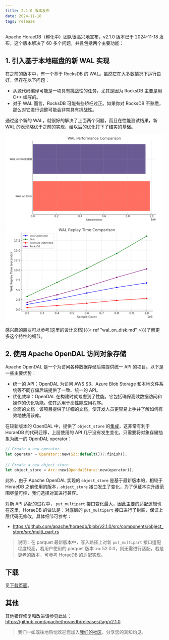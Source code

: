 ```yaml
---
title: 2.1.0 版本发布
date: 2024-11-18
tags: release
---
```


Apache HoraeDB（孵化中）团队很高兴地宣布，v2.1.0 版本已于 2024-11-18 发布，这个版本解决了 60 多个问题，并且包括两个主要功能：

## 1. 引入基于本地磁盘的新 WAL 实现

在之前的版本中，有一个基于 RocksDB 的 WAL。虽然它在大多数情况下运行良好，但存在以下问题：

- 从源代码编译可能是一项具有挑战性的任务，尤其是因为 RocksDB 主要是用 C++ 编写的。
- 对于 WAL 而言，RocksDB 可能有些矫枉过正。如果你对 RocksDB 不熟悉，那么对它进行调整可能会非常具有挑战性。

通过这个新的 WAL，就很好的解决了上面两个问题，而且在性能测试结果，新 WAL 的表现略优于之前的实现，给以后的优化打下了结实的基础。

![写入速率对比](/images/local-wal-write.png)
![回放速率对比](/images/local-wal-replay.png)

感兴趣的朋友可以参考[这里的设计文档]({{< ref "wal_on_disk.md" >}})了解更多这个特性的细节。

## 2. 使用 Apache OpenDAL 访问对象存储

Apache OpenDAL 是一个为访问各种数据存储后端提供统一 API 的项目。以下是一些主要优势：

- 统一的 API：OpenDAL 为访问 AWS S3、Azure Blob Storage 和本地文件系统等不同存储后端提供了一致、统一的 API。
- 优化效率：OpenDAL 在构建时就考虑到了性能。它包括确保高效数据访问和操作的优化功能，使其适用于高性能应用程序。
- 全面的文档：该项目提供了详细的文档，使开发人员更容易上手并了解如何有效地使用该库。

在较新版本的 OpenDAL 中，提供了 `object_store` 的[集成](https://github.com/apache/opendal/tree/main/integrations/object_store)，这非常有利于 HoraeDB 的代码迁移，上层使用的 API 几乎没有发生变化，只需要将对象存储抽象为统一的 OpenDAL operator：

```rust
// Create a new operator
let operator = Operator::new(S3::default())?.finish();

// Create a new object store
let object_store = Arc::new(OpendalStore::new(operator));
```

此外，由于 Apache OpenDAL 实现的 `object_store` 是基于最新版本的，相较于 HoraeDB 之前使用的版本，`object_store` 接口发生了变化，为了保证本次升级范围尽量可控，我们选择对其进行兼容。

对新 API 适配的过程中， `put_multipart` 接口变化最大，因此主要的适配逻辑也在这里，HoraeDB 的做法是：对底层的 `put_multipart` 接口进行了封装，保证上层代码无修改，具体细节可参考：

- https://github.com/apache/horaedb/blob/v2.1.0/src/components/object_store/src/multi_part.rs

> 说明：在 parquet 最新版本中，写入路径上对新 `put_multipart` 接口适配程度较高，若用户使用的 parquet 版本 >= 52.0.0，则无需进行适配，若是更老的版本，可参考 HoraeDB 的适配实现。

## 下载

见[下载页面](/downloads)。

## 其他

其他错误修复和改进请参见此处：
https://github.com/apache/horaedb/releases/tag/v2.1.0

> 我们一如既往地热忱欢迎您加入[我们的社区](/community)，分享您的真知灼见。
